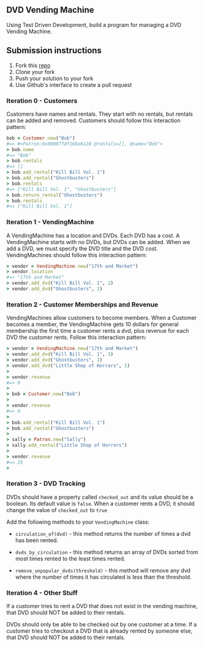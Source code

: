 ## DVD Vending Machine
Using Test Driven Development, build a program for managing a DVD Vending Machine.

## Submission instructions

1. Fork this [repo](https://github.com/charliecorrigan/dvd_vending_machine01)
2. Clone your fork
3. Push your solution to your fork
4. Use Github's interface to create a pull request

### Iteration 0 - Customers

Customers have names and rentals. They start with no rentals, but rentals can be added and removed. Customers should follow this interaction pattern:

```ruby
bob = Customer.new("Bob")
#=> #<Patron:0x00007fdf16ba6128 @rentals=[], @name="Bob">
> bob.name
#=> "Bob"
> bob.rentals
#=> []
> bob.add_rental("Kill Bill Vol. 1")
> bob.add_rental("Ghostbusters")
> bob.rentals
#=> ["Kill Bill Vol. 1", "Ghostbusters"]
> bob.return_rental("Ghostbusters")
> bob.rentals
#=> ["Kill Bill Vol. 1"]
```

### Iteration 1 - VendingMachine

A VendingMachine has a location and DVDs. Each DVD has a cost. A VendingMachine starts with no DVDs, but DVDs can be added. When we add a DVD, we must specify the DVD title and the DVD cost. VendingMachines should follow this interaction pattern:

```ruby
> vendor = VendingMachine.new("17th and Market")
> vendor.location
#=> "17th and Market"
> vendor.add_dvd("Kill Bill Vol. 1", 2)
> vendor.add_dvd("Ghostbusters", 1)
```

### Iteration 2 - Customer Memberships and Revenue

VendingMachines allow customers to become members. When a Customer becomes a member, the VendingMachine gets 10 dollars for general membership the first time a customer rents a dvd, plus revenue for each DVD the customer rents. Follow this interaction pattern:

```ruby
> vendor = VendingMachine.new("17th and Market")
> vendor.add_dvd("Kill Bill Vol. 1", 3)
> vendor.add_dvd("Ghostbusters", 1)
> vendor.add_dvd("Little Shop of Horrors", 1)
>
> vendor.revenue
#=> 0
>
> bob = Customer.new("Bob")
>
> vendor.revenue
#=> 0
>
> bob.add_rental("Kill Bill Vol. 1")
> bob.add_rental("Ghostbusters")
>
> sally = Patron.new("Sally")
> sally.add_rental("Little Shop of Horrors")
>
> vendor.revenue
#=> 25
>
```

### Iteration 3 - DVD Tracking

DVDs should have a property called `checked_out` and its value should be a boolean. Its default value is `false`. When a customer rents a DVD, it should change the value of `checked_out` to `true`

Add the following methods to your `VendingMachine` class:

* `circulation_of(dvd)` - this method returns the number of times a dvd has been rented.

* `dvds_by_circulation` - this method returns an array of DVDs sorted from most times rented to the least times rented.

* `remove_unpopular_dvds(threshold)` - this method will remove any dvd where the number of times it has circulated is less than the threshold.

### Iteration 4 - Other Stuff

If a customer tries to rent a DVD that does not exist in the vending machine, that DVD should NOT be added to their rentals.

DVDs should only be able to be checked out by one customer at a time. If a customer tries to checkout a DVD that is already rented by someone else, that DVD should NOT be added to their rentals.